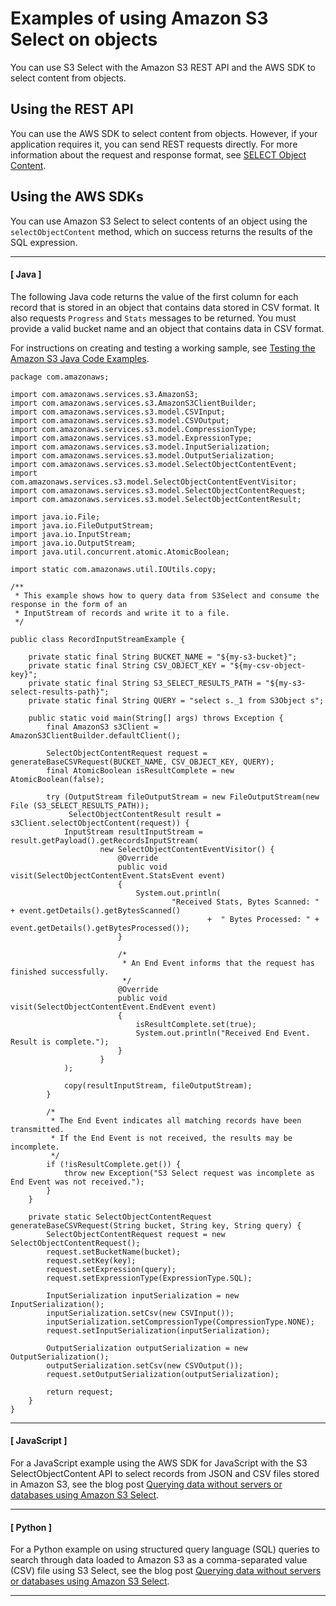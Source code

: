 # Examples of using Amazon S3 Select on objects<a name="using-select"></a>

You can use S3 Select with the Amazon S3 REST API and the AWS SDK to select content from objects\. 

## Using the REST API<a name="SelectObjectContentUsingRestApi"></a>

You can use the AWS SDK to select content from objects\. However, if your application requires it, you can send REST requests directly\. For more information about the request and response format, see [SELECT Object Content](https://docs.aws.amazon.com/AmazonS3/latest/API/RESTObjectSELECTContent.html)\.

## Using the AWS SDKs<a name="SelectObjectContentUsingSDK"></a>

You can use Amazon S3 Select to select contents of an object using the `selectObjectContent` method, which on success returns the results of the SQL expression\.

------
#### [ Java ]

The following Java code returns the value of the first column for each record that is stored in an object that contains data stored in CSV format\. It also requests `Progress` and `Stats` messages to be returned\. You must provide a valid bucket name and an object that contains data in CSV format\.

For instructions on creating and testing a working sample, see [Testing the Amazon S3 Java Code Examples](UsingTheMPJavaAPI.md#TestingJavaSamples)\.

```
package com.amazonaws;

import com.amazonaws.services.s3.AmazonS3;
import com.amazonaws.services.s3.AmazonS3ClientBuilder;
import com.amazonaws.services.s3.model.CSVInput;
import com.amazonaws.services.s3.model.CSVOutput;
import com.amazonaws.services.s3.model.CompressionType;
import com.amazonaws.services.s3.model.ExpressionType;
import com.amazonaws.services.s3.model.InputSerialization;
import com.amazonaws.services.s3.model.OutputSerialization;
import com.amazonaws.services.s3.model.SelectObjectContentEvent;
import com.amazonaws.services.s3.model.SelectObjectContentEventVisitor;
import com.amazonaws.services.s3.model.SelectObjectContentRequest;
import com.amazonaws.services.s3.model.SelectObjectContentResult;

import java.io.File;
import java.io.FileOutputStream;
import java.io.InputStream;
import java.io.OutputStream;
import java.util.concurrent.atomic.AtomicBoolean;

import static com.amazonaws.util.IOUtils.copy;

/**
 * This example shows how to query data from S3Select and consume the response in the form of an
 * InputStream of records and write it to a file.
 */

public class RecordInputStreamExample {

    private static final String BUCKET_NAME = "${my-s3-bucket}";
    private static final String CSV_OBJECT_KEY = "${my-csv-object-key}";
    private static final String S3_SELECT_RESULTS_PATH = "${my-s3-select-results-path}";
    private static final String QUERY = "select s._1 from S3Object s";

    public static void main(String[] args) throws Exception {
        final AmazonS3 s3Client = AmazonS3ClientBuilder.defaultClient();

        SelectObjectContentRequest request = generateBaseCSVRequest(BUCKET_NAME, CSV_OBJECT_KEY, QUERY);
        final AtomicBoolean isResultComplete = new AtomicBoolean(false);

        try (OutputStream fileOutputStream = new FileOutputStream(new File (S3_SELECT_RESULTS_PATH));
             SelectObjectContentResult result = s3Client.selectObjectContent(request)) {
            InputStream resultInputStream = result.getPayload().getRecordsInputStream(
                    new SelectObjectContentEventVisitor() {
                        @Override
                        public void visit(SelectObjectContentEvent.StatsEvent event)
                        {
                            System.out.println(
                                    "Received Stats, Bytes Scanned: " + event.getDetails().getBytesScanned()
                                            +  " Bytes Processed: " + event.getDetails().getBytesProcessed());
                        }

                        /*
                         * An End Event informs that the request has finished successfully.
                         */
                        @Override
                        public void visit(SelectObjectContentEvent.EndEvent event)
                        {
                            isResultComplete.set(true);
                            System.out.println("Received End Event. Result is complete.");
                        }
                    }
            );

            copy(resultInputStream, fileOutputStream);
        }

        /*
         * The End Event indicates all matching records have been transmitted.
         * If the End Event is not received, the results may be incomplete.
         */
        if (!isResultComplete.get()) {
            throw new Exception("S3 Select request was incomplete as End Event was not received.");
        }
    }

    private static SelectObjectContentRequest generateBaseCSVRequest(String bucket, String key, String query) {
        SelectObjectContentRequest request = new SelectObjectContentRequest();
        request.setBucketName(bucket);
        request.setKey(key);
        request.setExpression(query);
        request.setExpressionType(ExpressionType.SQL);

        InputSerialization inputSerialization = new InputSerialization();
        inputSerialization.setCsv(new CSVInput());
        inputSerialization.setCompressionType(CompressionType.NONE);
        request.setInputSerialization(inputSerialization);

        OutputSerialization outputSerialization = new OutputSerialization();
        outputSerialization.setCsv(new CSVOutput());
        request.setOutputSerialization(outputSerialization);

        return request;
    }
}
```

------
#### [ JavaScript ]

For a JavaScript example using the AWS SDK for JavaScript with the S3 SelectObjectContent API to select records from JSON and CSV files stored in Amazon S3, see the blog post [ Querying data without servers or databases using Amazon S3 Select](http://aws.amazon.com/blogs/storage/querying-data-without-servers-or-databases-using-amazon-s3-select/)\. 

------
#### [ Python ]

For a Python example on using structured query language \(SQL\) queries to search through data loaded to Amazon S3 as a comma\-separated value \(CSV\) file using S3 Select, see the blog post [ Querying data without servers or databases using Amazon S3 Select](http://aws.amazon.com/blogs/storage/querying-data-without-servers-or-databases-using-amazon-s3-select/)\. 

------